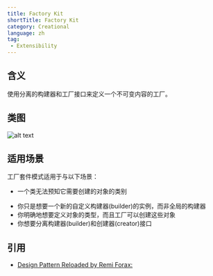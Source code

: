 ```yaml
---
title: Factory Kit
shortTitle: Factory Kit
category: Creational
language: zh
tag:
 - Extensibility
---
```


## 含义
使用分离的构建器和工厂接口来定义一个不可变内容的工厂。

## 类图
![alt text](./etc/factory-kit.png "Factory Kit")

## 适用场景
工厂套件模式适用于与以下场景：

* 一个类无法预知它需要创建的对象的类别
- 你只是想要一个新的自定义构建器(builder)的实例，而非全局的构建器
- 你明确地想要定义对象的类型，而且工厂可以创建这些对象
- 你想要分离构建器(builder)和创建器(creator)接口

## 引用

* [Design Pattern Reloaded by Remi Forax: ](https://www.youtube.com/watch?v=-k2X7guaArU)